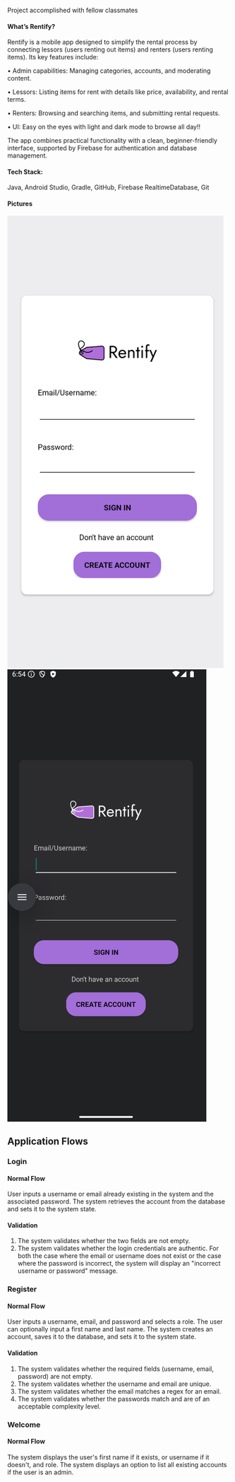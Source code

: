 
Project accomplished with fellow classmates

#### What’s Rentify?

Rentify is a mobile app designed to simplify the rental process by connecting lessors (users renting out items) and renters (users renting items). Its key features include:

 • Admin capabilities: Managing categories, accounts, and moderating content.
 
 • Lessors: Listing items for rent with details like price, availability, and rental terms.
 
 • Renters: Browsing and searching items, and submitting rental requests.
 
 • UI: Easy on the eyes with light and dark mode to browse all day!!

 

The app combines practical functionality with a clean, beginner-friendly interface, supported by Firebase for authentication and database management.

#### Tech Stack:

Java, Android Studio, Gradle, GitHub, Firebase RealtimeDatabase, Git

#### Pictures
![alt text](Rentify/images/image1.png)
![alt text](Rentify/images/image7.png)




## Application Flows
### Login

#### Normal Flow
User inputs a username or email already existing in the system and the associated password.
The system retrieves the account from the database and sets it to the system state.

#### Validation
1. The system validates whether the two fields are not empty.
1. The system validates whether the login credentials are authentic.
For both the case where the email or username does not exist or the case where the password is incorrect,
the system will display an "incorrect username or password" message.

### Register

#### Normal Flow
User inputs a username, email, and password and selects a role.
The user can optionally input a first name and last name.
The system creates an account, saves it to the database, and sets it to the system state.

#### Validation
1. The system validates whether the required fields (username, email, password) are not empty.
1. The system validates whether the username and email are unique.
1. The system validates whether the email matches a regex for an email.
1. The system validates whether the passwords match and are of an acceptable complexity level.

### Welcome

#### Normal Flow
The system displays the user's first name if it exists, or username if it doesn't, and role.
The system displays an option to list all existing accounts if the user is an admin.
